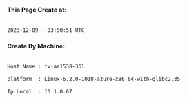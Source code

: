 
   
#### This Page Create at:

```bash

2023-12-09 - 03:50:51 UTC

```

#### Create By Machine:

```bash

Host Name : fv-az1538-361

platform  : Linux-6.2.0-1018-azure-x86_64-with-glibc2.35

Ip Local  : 10.1.0.67

```

